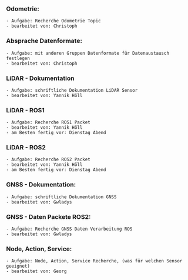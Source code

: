 
### Odometrie:
    - Aufgabe: Recherche Odometrie Topic
    - bearbeitet von: Christoph

### Absprache Datenformate:
    - Aufgabe: mit anderen Gruppen Datenformate für Datenaustausch festlegen
    - bearbeitet von: Christoph

### LiDAR - Dokumentation
    - Aufgabe: schriftliche Dokumentation LiDAR Sensor
    - bearbeitet von: Yannik Höll

### LiDAR - ROS1
    - Aufgabe: Recherche ROS1 Packet
    - bearbeitet von: Yannik Höll
    - am Besten fertig vor: Dienstag Abend

### LiDAR - ROS2
    - Aufgabe: Recherche ROS2 Packet
    - bearbeitet von: Yannik Höll
    - am Besten fertig vor: Dienstag Abend

### GNSS - Dokumentation:
    - Aufgabe: schriftliche Dokumentation GNSS
    - bearbeitet von: Gwladys

### GNSS - Daten Packete ROS2:
    - Aufgabe: Recherche GNSS Daten Verarbeitung ROS
    - bearbeitet von: Gwladys

### Node, Action, Service:
    - Aufgabe: Node, Action, Service Recherche, (was für welchen Sensor geeignet)
    - bearbeitet von: Georg